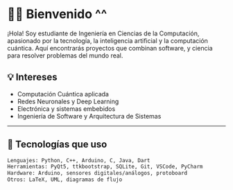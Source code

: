 # 👨‍💻 Bienvenido ^^

¡Hola! Soy estudiante de Ingeniería en Ciencias de la Computación, apasionado por la tecnología, la inteligencia artificial y la computación cuántica. Aquí encontrarás proyectos que combinan software, y ciencia para resolver problemas del mundo real.

## 💡 Intereses

- Computación Cuántica aplicada
- Redes Neuronales y Deep Learning
- Electrónica y sistemas embebidos
- Ingeniería de Software y Arquitectura de Sistemas

---

## 🧰 Tecnologías que uso

```bash
Lenguajes: Python, C++, Arduino, C, Java, Dart
Herramientas: PyQt5, ttkbootstrap, SQLite, Git, VSCode, PyCharm  
Hardware: Arduino, sensores digitales/análogos, protoboard  
Otros: LaTeX, UML, diagramas de flujo
